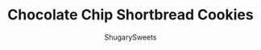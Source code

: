---
layout: ../../layouts/MarkdownPostLayout.astro
title: Chocolate Chip Shortbread Cookies
author: ShugarySweets
pubDate: 2021-04-20
description: "Chocolate Chip Shortbread Cookies - The classic buttery cookie meets sweet chocolate morsels. The best part? They&#x27;re easy to make and require no chilling dough!"
image_url: https://www.shugarysweets.com/wp-content/uploads/2021/05/chocolate-chip-shortbread-cookies-facebook.jpg
tags: ["Cookies","American"]
calories: 131
protein: 1
carbohydrates: 14
fats: 8
fiber: 1
ingredients: ["1 cup unsalted butter, softened","¾ cup powdered sugar","1 teaspoon vanilla extract","½ teaspoon almond extract","2 cups all-purpose flour","1 ¼ cup mini chocolate chips"]
serves: 30
time: "35 minutes"
prepTime: "10 minutes"
instructions: ["Line a 15x10-inch baking sheet with parchment paper. Set aside. Preheat oven to 350 degree.","In a large mixing bowl, beat butter with powdered sugar, vanilla and almond extract until creamy. Add in flour and beat until combined. Fold in chocolate chips.","Drop dough into center of baking sheet, and using the heels of your hand, press dough into a large rectangle. You want the dough to be the same thickness throughout, so keep pressing until you have a rectangle about 12x10-inches and about ¼-inch thick.","Bake for 20-25 minutes, until edges begin to lightly brown. Remove from oven and immediately cut into strips using a pizza cutter. Cool completely and store in an airtight container for up to 5 days. ENJOY."]
nutrition: ["131 calories","14 grams carbohydrates","16 milligrams cholesterol","8 grams fat","1 grams fiber","1 grams protein","5 grams saturated fat","2 grams sodium","7 grams sugar","0 grams trans fat","3 grams unsaturated fat"]
---